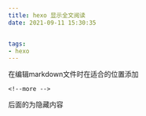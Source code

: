 ```yaml
---
title: hexo 显示全文阅读
date: 2021-09-11 15:30:35


tags:
- hexo
---
```

在编辑markdown文件时在适合的位置添加

`<!--more -->`

后面的为隐藏内容
